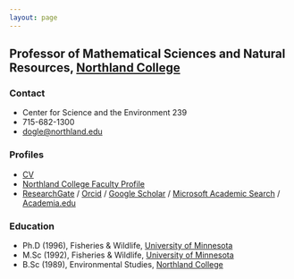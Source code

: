 ```yaml
---
layout: page
---
```


##  Professor of Mathematical Sciences and Natural Resources, [Northland College](http://www.northland.edu/)

### Contact
* Center for Science and the Environment 239
* 715-682-1300
* [dogle@northland.edu](mailto:dogle@northland.edu)

### Profiles
* [CV](resources/CV.pdf)
* [Northland College Faculty Profile](http://www.northland.edu/academics-faculty-profiles.htm?id=111)
* [ResearchGate](https://www.researchgate.net/profile/Derek_Ogle/) / [Orcid](http://orcid.org/0000-0002-0370-9299) / [Google Scholar](http://scholar.google.com/citations?user=Xt9IgGkAAAAJ) / [Microsoft Academic Search](http://academic.research.microsoft.com/Author/34361005/derek-h-ogle) / [Academia.edu](http://northland.academia.edu/DerekOgle)

### Education
* Ph.D (1996), Fisheries & Wildlife, [University of Minnesota](http://fwcb.cfans.umn.edu/)
* M.Sc (1992), Fisheries & Wildlife, [University of Minnesota](http://fwcb.cfans.umn.edu/)
* B.Sc (1989), Environmental Studies, [Northland College](http://www.northland.edu/)
